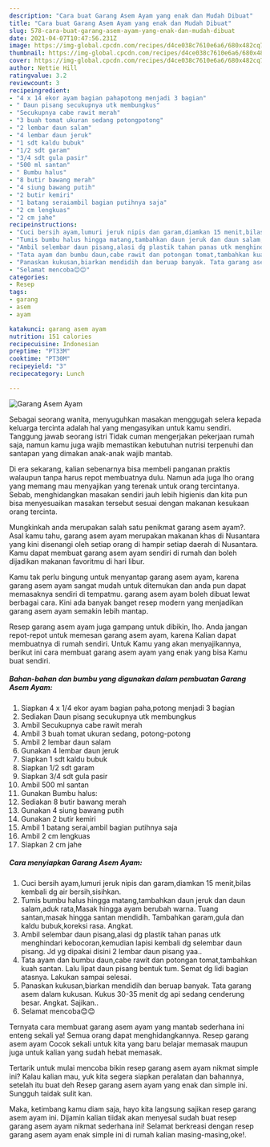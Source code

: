 ```yaml
---
description: "Cara buat Garang Asem Ayam yang enak dan Mudah Dibuat"
title: "Cara buat Garang Asem Ayam yang enak dan Mudah Dibuat"
slug: 578-cara-buat-garang-asem-ayam-yang-enak-dan-mudah-dibuat
date: 2021-04-07T10:47:56.231Z
image: https://img-global.cpcdn.com/recipes/d4ce038c7610e6a6/680x482cq70/garang-asem-ayam-foto-resep-utama.jpg
thumbnail: https://img-global.cpcdn.com/recipes/d4ce038c7610e6a6/680x482cq70/garang-asem-ayam-foto-resep-utama.jpg
cover: https://img-global.cpcdn.com/recipes/d4ce038c7610e6a6/680x482cq70/garang-asem-ayam-foto-resep-utama.jpg
author: Nettie Hill
ratingvalue: 3.2
reviewcount: 3
recipeingredient:
- "4 x 14 ekor ayam bagian pahapotong menjadi 3 bagian"
- " Daun pisang secukupnya utk membungkus"
- "Secukupnya cabe rawit merah"
- "3 buah tomat ukuran sedang potongpotong"
- "2 lembar daun salam"
- "4 lembar daun jeruk"
- "1 sdt kaldu bubuk"
- "1/2 sdt garam"
- "3/4 sdt gula pasir"
- "500 ml santan"
- " Bumbu halus"
- "8 butir bawang merah"
- "4 siung bawang putih"
- "2 butir kemiri"
- "1 batang seraiambil bagian putihnya saja"
- "2 cm lengkuas"
- "2 cm jahe"
recipeinstructions:
- "Cuci bersih ayam,lumuri jeruk nipis dan garam,diamkan 15 menit,bilas kembali dg air bersih,sisihkan."
- "Tumis bumbu halus hingga matang,tambahkan daun jeruk dan daun salam,aduk rata,Masak hingga ayam berubah warna. Tuang santan,masak hingga santan mendidih. Tambahkan garam,gula dan kaldu bubuk,koreksi rasa. Angkat."
- "Ambil selembar daun pisang,alasi dg plastik tahan panas utk menghindari kebocoran,kemudian lapisi kembali dg selembar daun pisang. Jd yg dipakai disini 2 lembar daun pisang yaa.."
- "Tata ayam dan bumbu daun,cabe rawit dan potongan tomat,tambahkan kuah santan. Lalu lipat daun pisang bentuk tum. Semat dg lidi bagian atasnya. Lakukan sampai selesai."
- "Panaskan kukusan,biarkan mendidih dan beruap banyak. Tata garang asem dalam kukusan. Kukus 30-35 menit dg api sedang cenderung besar. Angkat. Sajikan.."
- "Selamat mencoba😊😊"
categories:
- Resep
tags:
- garang
- asem
- ayam

katakunci: garang asem ayam 
nutrition: 151 calories
recipecuisine: Indonesian
preptime: "PT33M"
cooktime: "PT30M"
recipeyield: "3"
recipecategory: Lunch

---
```



![Garang Asem Ayam](https://img-global.cpcdn.com/recipes/d4ce038c7610e6a6/680x482cq70/garang-asem-ayam-foto-resep-utama.jpg)

Sebagai seorang wanita, menyuguhkan masakan menggugah selera kepada keluarga tercinta adalah hal yang mengasyikan untuk kamu sendiri. Tanggung jawab seorang istri Tidak cuman mengerjakan pekerjaan rumah saja, namun kamu juga wajib memastikan kebutuhan nutrisi terpenuhi dan santapan yang dimakan anak-anak wajib mantab.

Di era  sekarang, kalian sebenarnya bisa membeli panganan praktis walaupun tanpa harus repot membuatnya dulu. Namun ada juga lho orang yang memang mau menyajikan yang terenak untuk orang tercintanya. Sebab, menghidangkan masakan sendiri jauh lebih higienis dan kita pun bisa menyesuaikan masakan tersebut sesuai dengan makanan kesukaan orang tercinta. 



Mungkinkah anda merupakan salah satu penikmat garang asem ayam?. Asal kamu tahu, garang asem ayam merupakan makanan khas di Nusantara yang kini disenangi oleh setiap orang di hampir setiap daerah di Nusantara. Kamu dapat membuat garang asem ayam sendiri di rumah dan boleh dijadikan makanan favoritmu di hari libur.

Kamu tak perlu bingung untuk menyantap garang asem ayam, karena garang asem ayam sangat mudah untuk ditemukan dan anda pun dapat memasaknya sendiri di tempatmu. garang asem ayam boleh dibuat lewat berbagai cara. Kini ada banyak banget resep modern yang menjadikan garang asem ayam semakin lebih mantap.

Resep garang asem ayam juga gampang untuk dibikin, lho. Anda jangan repot-repot untuk memesan garang asem ayam, karena Kalian dapat membuatnya di rumah sendiri. Untuk Kamu yang akan menyajikannya, berikut ini cara membuat garang asem ayam yang enak yang bisa Kamu buat sendiri.

<!--inarticleads1-->

##### Bahan-bahan dan bumbu yang digunakan dalam pembuatan Garang Asem Ayam:

1. Siapkan 4 x 1/4 ekor ayam bagian paha,potong menjadi 3 bagian
1. Sediakan  Daun pisang secukupnya utk membungkus
1. Ambil Secukupnya cabe rawit merah
1. Ambil 3 buah tomat ukuran sedang, potong-potong
1. Ambil 2 lembar daun salam
1. Gunakan 4 lembar daun jeruk
1. Siapkan 1 sdt kaldu bubuk
1. Siapkan 1/2 sdt garam
1. Siapkan 3/4 sdt gula pasir
1. Ambil 500 ml santan
1. Gunakan  Bumbu halus:
1. Sediakan 8 butir bawang merah
1. Gunakan 4 siung bawang putih
1. Gunakan 2 butir kemiri
1. Ambil 1 batang serai,ambil bagian putihnya saja
1. Ambil 2 cm lengkuas
1. Siapkan 2 cm jahe




<!--inarticleads2-->

##### Cara menyiapkan Garang Asem Ayam:

1. Cuci bersih ayam,lumuri jeruk nipis dan garam,diamkan 15 menit,bilas kembali dg air bersih,sisihkan.
1. Tumis bumbu halus hingga matang,tambahkan daun jeruk dan daun salam,aduk rata,Masak hingga ayam berubah warna. Tuang santan,masak hingga santan mendidih. Tambahkan garam,gula dan kaldu bubuk,koreksi rasa. Angkat.
1. Ambil selembar daun pisang,alasi dg plastik tahan panas utk menghindari kebocoran,kemudian lapisi kembali dg selembar daun pisang. Jd yg dipakai disini 2 lembar daun pisang yaa..
1. Tata ayam dan bumbu daun,cabe rawit dan potongan tomat,tambahkan kuah santan. Lalu lipat daun pisang bentuk tum. Semat dg lidi bagian atasnya. Lakukan sampai selesai.
1. Panaskan kukusan,biarkan mendidih dan beruap banyak. Tata garang asem dalam kukusan. Kukus 30-35 menit dg api sedang cenderung besar. Angkat. Sajikan..
1. Selamat mencoba😊😊




Ternyata cara membuat garang asem ayam yang mantab sederhana ini enteng sekali ya! Semua orang dapat menghidangkannya. Resep garang asem ayam Cocok sekali untuk kita yang baru belajar memasak maupun juga untuk kalian yang sudah hebat memasak.

Tertarik untuk mulai mencoba bikin resep garang asem ayam nikmat simple ini? Kalau kalian mau, yuk kita segera siapkan peralatan dan bahannya, setelah itu buat deh Resep garang asem ayam yang enak dan simple ini. Sungguh taidak sulit kan. 

Maka, ketimbang kamu diam saja, hayo kita langsung sajikan resep garang asem ayam ini. Dijamin kalian tiidak akan menyesal sudah buat resep garang asem ayam nikmat sederhana ini! Selamat berkreasi dengan resep garang asem ayam enak simple ini di rumah kalian masing-masing,oke!.

